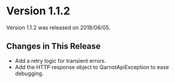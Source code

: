 # Version 1.1.2

Version 1.1.2 was released on 2018/06/05.

## Changes in This Release
* Add a retry logic for transient errors.
* Add the HTTP response object to QarnotApiException to ease debugging.